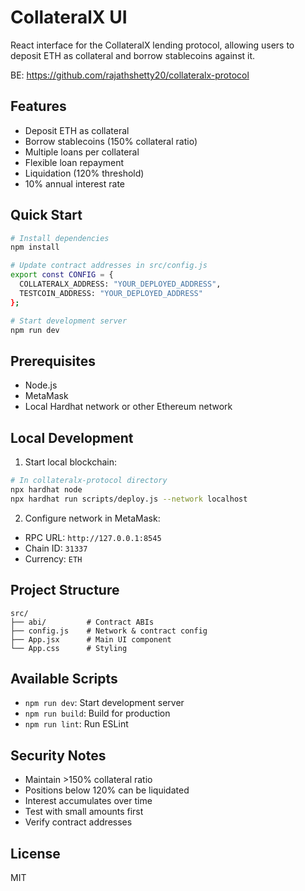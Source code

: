# CollateralX UI

React interface for the CollateralX lending protocol, allowing users to deposit ETH as collateral and borrow stablecoins against it.

BE: https://github.com/rajathshetty20/collateralx-protocol

## Features

- Deposit ETH as collateral
- Borrow stablecoins (150% collateral ratio)
- Multiple loans per collateral
- Flexible loan repayment
- Liquidation (120% threshold)
- 10% annual interest rate

## Quick Start

```bash
# Install dependencies
npm install

# Update contract addresses in src/config.js
export const CONFIG = {
  COLLATERALX_ADDRESS: "YOUR_DEPLOYED_ADDRESS",
  TESTCOIN_ADDRESS: "YOUR_DEPLOYED_ADDRESS"
};

# Start development server
npm run dev
```

## Prerequisites

- Node.js
- MetaMask
- Local Hardhat network or other Ethereum network


## Local Development

1. Start local blockchain:
```bash
# In collateralx-protocol directory
npx hardhat node
npx hardhat run scripts/deploy.js --network localhost
```

2. Configure network in MetaMask:
- RPC URL: `http://127.0.0.1:8545`
- Chain ID: `31337`
- Currency: `ETH`

## Project Structure

```
src/
├── abi/         # Contract ABIs
├── config.js    # Network & contract config
├── App.jsx      # Main UI component
└── App.css      # Styling
```

## Available Scripts

- `npm run dev`: Start development server
- `npm run build`: Build for production
- `npm run lint`: Run ESLint

## Security Notes

- Maintain >150% collateral ratio
- Positions below 120% can be liquidated
- Interest accumulates over time
- Test with small amounts first
- Verify contract addresses

## License

MIT
